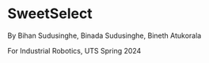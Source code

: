 # SweetSelect

By Bihan Sudusinghe, Binada Sudusinghe, Bineth Atukorala

For Industrial Robotics, UTS Spring 2024
